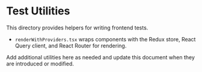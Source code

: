 # Test Utilities

This directory provides helpers for writing frontend tests.

- `renderWithProviders.tsx` wraps components with the Redux store, React Query client, and React Router for rendering.

Add additional utilities here as needed and update this document when they are introduced or modified.
